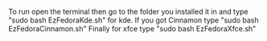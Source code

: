 To run open the terminal then go to the folder you installed it in and type "sudo bash EzFedoraKde.sh" for kde.
If you got Cinnamon type "sudo bash EzFedoraCinnamon.sh"
Finally for xfce type "sudo bash EzFedoraXfce.sh"
